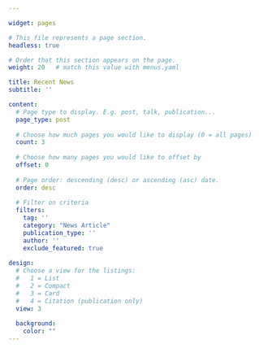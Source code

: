 ```yaml
---

widget: pages

# This file represents a page section.
headless: true

# Order that this section appears on the page.
weight: 20   # match this value with menus.yaml

title: Recent News
subtitle: ''

content:
  # Page type to display. E.g. post, talk, publication...
  page_type: post
  
  # Choose how much pages you would like to display (0 = all pages)
  count: 3
  
  # Choose how many pages you would like to offset by
  offset: 0
  
  # Page order: descending (desc) or ascending (asc) date.
  order: desc
  
  # Filter on criteria
  filters:
    tag: ''
    category: "News Article"
    publication_type: ''
    author: ''
    exclude_featured: true
    
design:
  # Choose a view for the listings:
  #   1 = List
  #   2 = Compact
  #   3 = Card
  #   4 = Citation (publication only)
  view: 3
  
  background: 
    color: ""
---
```




